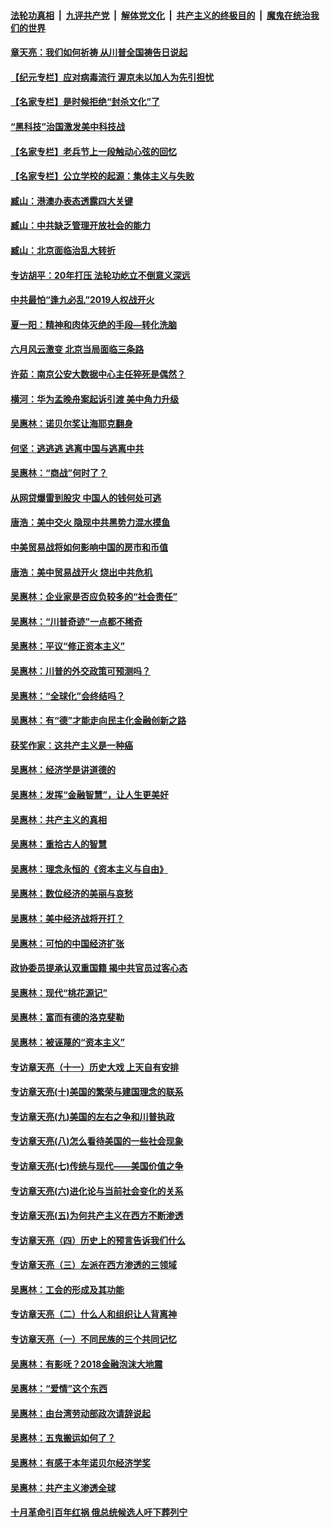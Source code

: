 

####  [法轮功真相](../../../../basic/blob/master/README.md?t=07062102) &nbsp;|&nbsp; [九评共产党](../../../../9ping.md/blob/master/README.md?t=07062102) &nbsp;|&nbsp; [解体党文化](../../../../jtdwh.md/blob/master/README.md?t=07062102)  &nbsp;|&nbsp; [共产主义的终极目的](../../../../gczydzjmd.md/blob/master/README.md?t=07062102) &nbsp;|&nbsp; [魔鬼在统治我们的世界](../../../../mgztzwmdsj.md/blob/master/README.md?t=07062102) 

#### [章天亮：我们如何祈祷 从川普全国祷告日说起](../pages/nsc423/n11944627.md?t=07062102) 

#### [【纪元专栏】应对病毒流行 渥京未以加人为先引担忧](../pages/nsc423/n11875714.md?t=07062102) 

#### [【名家专栏】是时候拒绝“封杀文化”了](../pages/nsc423/n11814093.md?t=07062102) 

#### [“黑科技”治国激发美中科技战](../pages/nsc423/n11638056.md?t=07062102) 

#### [【名家专栏】老兵节上一段触动心弦的回忆](../pages/nsc423/n11646016.md?t=07062102) 

#### [【名家专栏】公立学校的起源：集体主义与失败](../pages/nsc423/n11601833.md?t=07062102) 

#### [臧山：港澳办表态透露四大关键](../pages/nsc423/n11421628.md?t=07062102) 

#### [臧山：中共缺乏管理开放社会的能力](../pages/nsc423/n11407457.md?t=07062102) 

#### [臧山：北京面临治乱大转折](../pages/nsc423/n11406895.md?t=07062102) 

#### [专访胡平：20年打压 法轮功屹立不倒意义深远](../pages/nsc423/n11398800.md?t=07062102) 

#### [中共最怕“逢九必乱”2019人权战开火](../pages/nsc423/n11385248.md?t=07062102) 

#### [夏一阳：精神和肉体灭绝的手段—转化洗脑](../pages/nsc423/n11368250.md?t=07062102) 

#### [六月风云激变 北京当局面临三条路](../pages/nsc423/n11313668.md?t=07062102) 

#### [许茹：南京公安大数据中心主任猝死是偶然？](../pages/nsc423/n11064744.md?t=07062102) 

#### [横河：华为孟晚舟案起诉引渡 美中角力升级](../pages/nsc423/n11027230.md?t=07062102) 

#### [吴惠林：诺贝尔奖让海耶克翻身](../pages/nsc423/n10890049.md?t=07062102) 

#### [何坚：逃逃逃 逃离中国与逃离中共](../pages/nsc423/n10592891.md?t=07062102) 

#### [吴惠林：“商战”何时了？](../pages/nsc423/n10573558.md?t=07062102) 

#### [从网贷爆雷到股灾 中国人的钱何处可逃](../pages/nsc423/n10572800.md?t=07062102) 

#### [唐浩：美中交火 隐现中共黑势力混水摸鱼](../pages/nsc423/n10544040.md?t=07062102) 

#### [中美贸易战将如何影响中国的房市和币值](../pages/nsc423/n10543697.md?t=07062102) 

#### [唐浩：美中贸易战开火 烧出中共危机](../pages/nsc423/n10540126.md?t=07062102) 

#### [吴惠林：企业家是否应负较多的“社会责任”](../pages/nsc423/n10535022.md?t=07062102) 

#### [吴惠林：“川普奇迹”一点都不稀奇](../pages/nsc423/n10512808.md?t=07062102) 

#### [吴惠林：平议“修正资本主义”](../pages/nsc423/n10495724.md?t=07062102) 

#### [吴惠林：川普的外交政策可预测吗？](../pages/nsc423/n10462387.md?t=07062102) 

#### [吴惠林：“全球化”会终结吗？](../pages/nsc423/n10452838.md?t=07062102) 

#### [吴惠林：有“德”才能走向民主化金融创新之路](../pages/nsc423/n10432292.md?t=07062102) 

#### [获奖作家：这共产主义是一种癌](../pages/nsc423/n10431541.md?t=07062102) 

#### [吴惠林：经济学是讲道德的](../pages/nsc423/n10398014.md?t=07062102) 

#### [吴惠林：发挥“金融智慧”，让人生更美好](../pages/nsc423/n10375019.md?t=07062102) 

#### [吴惠林：共产主义的真相](../pages/nsc423/n10351394.md?t=07062102) 

#### [吴惠林：重拾古人的智慧](../pages/nsc423/n10337691.md?t=07062102) 

#### [吴惠林：理念永恒的《资本主义与自由》](../pages/nsc423/n10316274.md?t=07062102) 

#### [吴惠林：数位经济的美丽与哀愁](../pages/nsc423/n10292946.md?t=07062102) 

#### [吴惠林：美中经济战将开打？](../pages/nsc423/n10258825.md?t=07062102) 

#### [吴惠林：可怕的中国经济扩张](../pages/nsc423/n10219147.md?t=07062102) 

#### [政协委员提承认双重国籍 揭中共官员过客心态](../pages/nsc423/n10208809.md?t=07062102) 

#### [吴惠林：现代“桃花源记”](../pages/nsc423/n10185234.md?t=07062102) 

#### [吴惠林：富而有德的洛克斐勒](../pages/nsc423/n10142264.md?t=07062102) 

#### [吴惠林：被诬蔑的“资本主义”](../pages/nsc423/n10124816.md?t=07062102) 

#### [专访章天亮（十一）历史大戏 上天自有安排](../pages/nsc423/n10094905.md?t=07062102) 

#### [专访章天亮(十)美国的繁荣与建国理念的联系](../pages/nsc423/n10094899.md?t=07062102) 

#### [专访章天亮(九)美国的左右之争和川普执政](../pages/nsc423/n10094889.md?t=07062102) 

#### [专访章天亮(八)怎么看待美国的一些社会现象](../pages/nsc423/n10094857.md?t=07062102) 

#### [专访章天亮(七)传统与现代——美国价值之争](../pages/nsc423/n10093140.md?t=07062102) 

#### [专访章天亮(六)进化论与当前社会变化的关系](../pages/nsc423/n10092036.md?t=07062102) 

#### [专访章天亮(五)为何共产主义在西方不断渗透](../pages/nsc423/n10083620.md?t=07062102) 

#### [专访章天亮（四）历史上的预言告诉我们什么](../pages/nsc423/n10083606.md?t=07062102) 

#### [专访章天亮（三）左派在西方渗透的三领域](../pages/nsc423/n10081115.md?t=07062102) 

#### [吴惠林：工会的形成及其功能](../pages/nsc423/n10080633.md?t=07062102) 

#### [专访章天亮（二）什么人和组织让人背离神](../pages/nsc423/n10076637.md?t=07062102) 

#### [专访章天亮（一）不同民族的三个共同记忆](../pages/nsc423/n10074188.md?t=07062102) 

#### [吴惠林：有影呒？2018金融泡沫大地震](../pages/nsc423/n10040534.md?t=07062102) 

#### [吴惠林：“爱情”这个东西](../pages/nsc423/n10019423.md?t=07062102) 

#### [吴惠林：由台湾劳动部政次请辞说起](../pages/nsc423/n9979679.md?t=07062102) 

#### [吴惠林：五鬼搬运如何了？](../pages/nsc423/n9925338.md?t=07062102) 

#### [吴惠林：有感于本年诺贝尔经济学奖](../pages/nsc423/n9871883.md?t=07062102) 

#### [吴惠林：共产主义渗透全球](../pages/nsc423/n9812748.md?t=07062102) 

#### [十月革命引百年红祸 俄总统候选人吁下葬列宁](../pages/nsc423/n9810182.md?t=07062102) 

